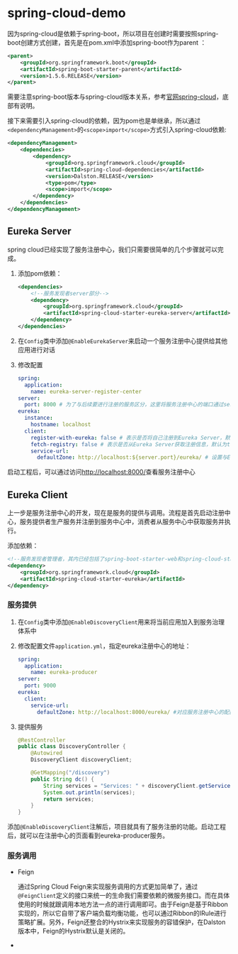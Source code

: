 # spring-cloud-demo
因为spring-cloud是依赖于spring-boot，所以项目在创建时需要按照spring-boot创建方式创建，首先是在pom.xml中添加spring-boot作为parent ：

```xml
<parent>
    <groupId>org.springframework.boot</groupId>
    <artifactId>spring-boot-starter-parent</artifactId>
    <version>1.5.6.RELEASE</version>
</parent>
```

需要注意spring-boot版本与spring-cloud版本关系，参考[官网spring-cloud](https://projects.spring.io/spring-cloud/)，底部有说明。

接下来需要引入spring-cloud的依赖，因为pom也是单继承，所以通过`<dependencyManagement>`的`<scope>import</scope>`方式引入spring-cloud依赖:

```xml
<dependencyManagement>
    <dependencies>
        <dependency>
            <groupId>org.springframework.cloud</groupId>
            <artifactId>spring-cloud-dependencies</artifactId>
            <version>Dalston.RELEASE</version>
            <type>pom</type>
            <scope>import</scope>
        </dependency>
    </dependencies>
</dependencyManagement>
```

## Eureka Server

spring cloud已经实现了服务注册中心，我们只需要很简单的几个步骤就可以完成。

1. 添加pom依赖：

   ```xml
   <dependencies>
       <!--服务发现者server部分-->
       <dependency>
           <groupId>org.springframework.cloud</groupId>
           <artifactId>spring-cloud-starter-eureka-server</artifactId>
       </dependency>
   </dependencies>
   ```

2. 在`Config`类中添加`@EnableEurekaServer`来启动一个服务注册中心提供给其他应用进行对话

3. 修改配置

   ```yaml
   spring:
     application:
       name: eureka-server-register-center
   server:
     port: 8000 # 为了与后续要进行注册的服务区分，这里将服务注册中心的端口通过server.port属性设置为8000
   eureka:
     instance:
       hostname: localhost
     client:
       register-with-eureka: false # 表示是否将自己注册到Eureka Server，默认为true。默认情况下服务注册中心也会将自己作为客户端来尝试注册它自己，所以需要禁用它的客户端注册行为
       fetch-registry: false # 表示是否从Eureka Server获取注册信息，默认为true。
       service-url:
         defaultZone: http://localhost:${server.port}/eureka/ # 设置与Eureka Server交互的地址，查询服务和注册服务都需要依赖这个地址。
   ```

启动工程后，可以通过访问[http://localhost:8000/](http://localhost:8000/)查看服务注册中心

## Eureka Client

上一步是服务注册中心的开发，现在是服务的提供与调用。流程是首先启动注册中心，服务提供者生产服务并注册到服务中心中，消费者从服务中心中获取服务并执行。

添加依赖：

```xml
<!--服务发现者管理者，其内已经包括了spring-boot-starter-web和spring-cloud-starter-->
<dependency>
    <groupId>org.springframework.cloud</groupId>
    <artifactId>spring-cloud-starter-eureka</artifactId>
</dependency>
```

### 服务提供

1. 在`Config`类中添加`@EnableDiscoveryClient`用来将当前应用加入到服务治理体系中

2. 修改配置文件`application.yml`，指定eureka注册中心的地址：

   ```yaml
   spring:
     application:
       name: eureka-producer
   server:
     port: 9000
   eureka:
     client:
       service-url:
         defaultZone: http://localhost:8000/eureka/ #对应服务注册中心的配置内容，指定服务注册中心的位置。
   ```

3. 提供服务

   ```java
   @RestController
   public class DiscoveryController {
       @Autowired
       DiscoveryClient discoveryClient;

       @GetMapping("/discovery")
       public String dc() {
           String services = "Services: " + discoveryClient.getServices();
           System.out.println(services);
           return services;
       }
   }
   ```

添加`@EnableDiscoveryClient`注解后，项目就具有了服务注册的功能。启动工程后，就可以在注册中心的页面看到eureka-producer服务。

### 服务调用

- Feign

  通过Spring Cloud Feign来实现服务调用的方式更加简单了，通过`@FeignClient`定义的接口来统一的生命我们需要依赖的微服务接口。而在具体使用的时候就跟调用本地方法一点的进行调用即可。由于Feign是基于Ribbon实现的，所以它自带了客户端负载均衡功能，也可以通过Ribbon的IRule进行策略扩展。另外，Feign还整合的Hystrix来实现服务的容错保护，在Dalston版本中，Feign的Hystrix默认是关闭的。

- ​

